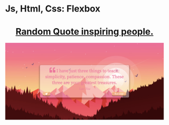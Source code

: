 # Js, Html, Css: Flexbox

<h1 align="center"><a href="https://thongkun.github.io/quote-generator/">Random Quote inspiring people.</a></h1>

<img src="demo.png">

